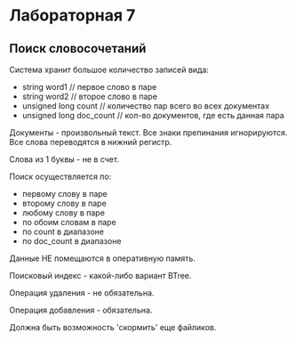 # Лабораторная 7
## Поиск словосочетаний

Система хранит большое количество записей вида:

- string word1 // первое слово в паре
- string word2 // второе слово в паре 
- unsigned long count // количество пар всего во всех документах
- unsigned long doc_count // кол-во документов, где есть данная пара

Документы - произвольный текст. Все знаки препинания игнорируются. Все слова переводятся в нижний регистр.

Слова из 1 буквы - не в счет.

Поиск осуществляется по:

- первому слову в паре
- второму слову в паре
- любому слову в паре
- по обоим словам в паре
- по count в диапазоне
- по doc_count в диапазоне

Данные НЕ помещаются в оперативную память.

Поисковый индекс - какой-либо вариант BTree.

Операция удаления - не обязательна.

Операция добавления - обязательна.

Должна быть возможность 'скормить' еще файликов.
